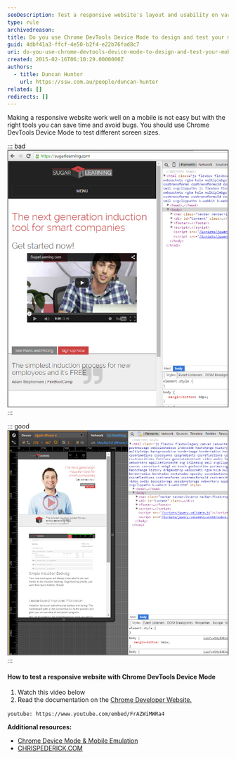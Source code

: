 ```yaml
---
seoDescription: Test a responsive website's layout and usability on various devices using Chrome DevTools' Device Mode and Mobile Emulation features.
type: rule
archivedreason:
title: Do you use Chrome DevTools Device Mode to design and test your mobile views?
guid: 4dbf41a3-ffcf-4e50-b2f4-e22b76fad8c7
uri: do-you-use-chrome-devtools-device-mode-to-design-and-test-your-mobile-views
created: 2015-02-16T06:10:29.0000000Z
authors:
  - title: Duncan Hunter
    url: https://ssw.com.au/people/duncan-hunter
related: []
redirects: []
---
```


Making a responsive website work well on a mobile is not easy but with the right tools you can save time and avoid bugs. You should use Chrome DevTools Device Mode to test different screen sizes.

<!--endintro-->

::: bad
![Figure: Bad example - Using your browser to test a responsive website layout](bad-rules-testing-responsivewebsites.jpg)
:::

::: good
![Figure: Good example - Using Device Mode & Mobile Emulation in Chrome](2015-02-16_17-44-01.jpg)
:::

#### How to test a responsive website with Chrome DevTools Device Mode

1. Watch this video below
2. Read the documentation on the [Chrome Developer Website.](https://developer.chrome.com/devtools/docs/device-mode)

`youtube: https://www.youtube.com/embed/FrAZWiMWRa4`

**Additional resources:**

- [Chrome Device Mode & Mobile Emulation](https://developer.chrome.com/devtools/docs/device-mode)
- [CHRISPEDERICK.COM](http://chrispederick.com/work/web-developer/)
